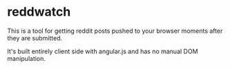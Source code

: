 reddwatch
=========

This is a tool for getting reddit posts pushed to your browser moments after they are submitted.

It's built entirely client side with angular.js and has no manual DOM manipulation.
